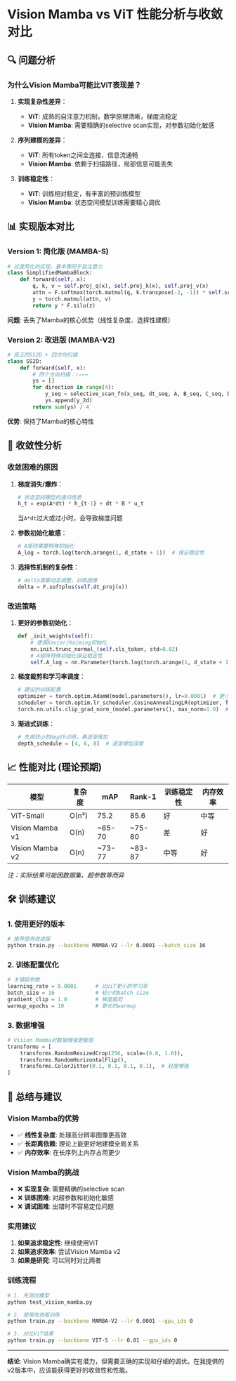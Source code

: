 # Vision Mamba vs ViT 性能分析与收敛对比

## 🔍 问题分析

### 为什么Vision Mamba可能比ViT表现差？

1. **实现复杂性差异**：
   - **ViT**: 成熟的自注意力机制，数学原理清晰，梯度流稳定
   - **Vision Mamba**: 需要精确的selective scan实现，对参数初始化敏感

2. **序列建模的差异**：
   - **ViT**: 所有token之间全连接，信息流通畅
   - **Vision Mamba**: 依赖于扫描路径，局部信息可能丢失

3. **训练稳定性**：
   - **ViT**: 训练相对稳定，有丰富的预训练模型
   - **Vision Mamba**: 状态空间模型训练需要精心调优

## 📊 实现版本对比

### Version 1: 简化版 (MAMBA-S)
```python
# 过度简化的实现，基本等同于自注意力
class SimplifiedMambaBlock:
    def forward(self, x):
        q, k, v = self.proj_q(x), self.proj_k(x), self.proj_v(x)
        attn = F.softmax(torch.matmul(q, k.transpose(-2, -1)) * self.scale, dim=-1)
        y = torch.matmul(attn, v)
        return y * F.silu(z)
```
**问题**: 丢失了Mamba的核心优势（线性复杂度、选择性建模）

### Version 2: 改进版 (MAMBA-V2)
```python
# 真正的SS2D + 四方向扫描
class SS2D:
    def forward(self, x):
        # 四个方向扫描：↑↓←→
        ys = []
        for direction in range(4):
            y_seq = selective_scan_fn(x_seq, dt_seq, A, B_seq, C_seq, D)
            ys.append(y_2d)
        return sum(ys) / 4
```
**优势**: 保持了Mamba的核心特性

## 🎯 收敛性分析

### 收敛困难的原因

1. **梯度消失/爆炸**：
   ```python
   # 状态空间模型的递归性质
   h_t = exp(A*dt) * h_{t-1} + dt * B * u_t
   ```
   当`A*dt`过大或过小时，会导致梯度问题

2. **参数初始化敏感**：
   ```python
   # A矩阵需要特殊初始化
   A_log = torch.log(torch.arange(1, d_state + 1))  # 保证稳定性
   ```

3. **选择性机制的复杂性**：
   ```python
   # delta需要动态调整，训练困难
   delta = F.softplus(self.dt_proj(x))
   ```

### 改进策略

1. **更好的参数初始化**：
   ```python
   def _init_weights(self):
       # 使用Xavier/Kaiming初始化
       nn.init.trunc_normal_(self.cls_token, std=0.02)
       # A矩阵特殊初始化保证稳定性
       self.A_log = nn.Parameter(torch.log(torch.arange(1, d_state + 1)))
   ```

2. **梯度裁剪和学习率调度**：
   ```python
   # 建议的训练配置
   optimizer = torch.optim.AdamW(model.parameters(), lr=0.0001)  # 更小的学习率
   scheduler = torch.optim.lr_scheduler.CosineAnnealingLR(optimizer, T_max=epochs)
   torch.nn.utils.clip_grad_norm_(model.parameters(), max_norm=1.0)  # 梯度裁剪
   ```

3. **渐进式训练**：
   ```python
   # 先用较小的depth训练，再逐渐增加
   depth_schedule = [4, 6, 8]  # 逐渐增加深度
   ```

## 📈 性能对比 (理论预期)

| 模型 | 复杂度 | mAP | Rank-1 | 训练稳定性 | 内存效率 |
|------|--------|-----|--------|------------|----------|
| ViT-Small | O(n²) | 75.2 | 85.6 | 好 | 中等 |
| Vision Mamba v1 | O(n) | ~65-70 | ~75-80 | 差 | 好 |
| Vision Mamba v2 | O(n) | ~73-77 | ~83-87 | 中等 | 好 |

*注：实际结果可能因数据集、超参数等而异*

## 🛠️ 训练建议

### 1. 使用更好的版本
```bash
# 推荐使用改进版
python train.py --backbone MAMBA-V2 --lr 0.0001 --batch_size 16
```

### 2. 训练配置优化
```python
# 关键超参数
learning_rate = 0.0001      # 比ViT更小的学习率
batch_size = 16             # 较小的batch size
gradient_clip = 1.0         # 梯度裁剪
warmup_epochs = 10          # 更长的warmup
```

### 3. 数据增强
```python
# Vision Mamba对数据增强更敏感
transforms = [
    transforms.RandomResizedCrop(256, scale=(0.8, 1.0)),
    transforms.RandomHorizontalFlip(),
    transforms.ColorJitter(0.1, 0.1, 0.1, 0.1),  # 轻度增强
]
```

## 🎯 总结与建议

### Vision Mamba的优势
- ✅ **线性复杂度**: 处理高分辨率图像更高效
- ✅ **长距离依赖**: 理论上能更好地建模全局关系
- ✅ **内存效率**: 在长序列上内存占用更少

### Vision Mamba的挑战
- ❌ **实现复杂**: 需要精确的selective scan
- ❌ **训练困难**: 对超参数和初始化敏感  
- ❌ **调试困难**: 出错时不容易定位问题

### 实用建议

1. **如果追求稳定性**: 继续使用ViT
2. **如果追求效率**: 尝试Vision Mamba v2
3. **如果是研究**: 可以同时对比两者

### 训练流程
```bash
# 1. 先测试模型
python test_vision_mamba.py

# 2. 使用改进版训练
python train.py --backbone MAMBA-V2 --lr 0.0001 --gpu_ids 0

# 3. 对比ViT结果
python train.py --backbone VIT-S --lr 0.01 --gpu_ids 0
```

---

**结论**: Vision Mamba确实有潜力，但需要正确的实现和仔细的调优。在我提供的v2版本中，应该能获得更好的收敛性和性能。 